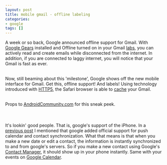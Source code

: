 ```yaml
---
layout: post
title: mobile gmail - offline labeling
categories:
- google
tags: []
---
```

A week or so back, Google announced offline support for Gmail.  With <a href="http://gears.google.com/">Google Gears</a> installed and Offline turned on in your Gmail <a href="https://mail.google.com/mail/#settings/labs">labs</a>, you can actively read and create emails while disconnected from the internet.  In addition, if you are connected to laggy internet, you will notice that your Gmail is fast as ever.<br /><br />

Now, still beaming about this 'milestone', Google shows off the new mobile interface for Gmail.  Get this, offline support!  And labels!  Using technology introduced with <a href="http://www.readwriteweb.com/archives/5_exciting_things_in_html_5.php">HTTP5</a>, the Safari browser is able to <a href="http://dev.w3.org/html5/spec/Overview.html#structured-client-side-storage">cache</a> your Gmail.<br /><br />

Props to <a href="http://androidcommunity.com/google-offline-gmail-webapp-video-demo-from-mwc09-20090218/">AndroidCommunity.com</a> for this sneak peek.<br /><br />
<object width="400" height="246" data="http://www.youtube.com/v/VmjxmOtNZCk&amp;hl=en&amp;fs=1" type="application/x-shockwave-flash"><param name="wmode" value="window" /><param name="allowFullScreen" value="true" /><param name="allowscriptaccess" value="always" /><param name="src" value="http://www.youtube.com/v/VmjxmOtNZCk&amp;hl=en&amp;fs=1" /><param name="allowfullscreen" value="true" /></object>
<br /><br />
It's lookin' good people.  That is, google's support of the iPhone.  In a <a href="http://blog.harrisonpowers.com/2009/02/09/iphone-google-is-official/">previous post</a> I mentioned that google added official support for push calendar and contact synchronization. What that means is that when you make a new date or edit a contact, the information is instantly synchronized to and from google's servers. So if you make a new contact using Google's <a href="http://mail.google.com/mail/contacts/ui/ContactManager">Contact Manager</a>, it should show up in your phone instantly.  Same with your events on <a href="http://www.google.com/calendar">Google Calendar</a>.
